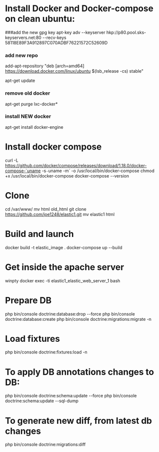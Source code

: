 # Install Docker and Docker-compose on clean ubuntu:

###add the new gpg key
apt-key adv --keyserver hkp://p80.pool.sks-keyservers.net:80 --recv-keys 58118E89F3A912897C070ADBF76221572C52609D
### add new repo
add-apt-repository "deb [arch=amd64] https://download.docker.com/linux/ubuntu $(lsb_release -cs) stable"

apt-get update
### remove old docker
apt-get purge lxc-docker*
### install NEW docker
apt-get install docker-engine

# Install docker compose
curl -L https://github.com/docker/compose/releases/download/1.18.0/docker-compose-`uname -s`-`uname -m` -o /usr/local/bin/docker-compose
chmod +x /usr/local/bin/docker-compose
docker-compose --version

# Clone
cd /var/www/
mv html old_html
git clone https://github.com/joe1248/elastic1.git
mv elastic1 html

# Build and launch
docker build -t elastic_image .
docker-compose up --build

# Get inside the apache server 
winpty docker exec -ti  elastic1_elastic_web_server_1 bash


# Prepare DB
php bin/console doctrine:database:drop --force
php bin/console doctrine:database:create
php bin/console doctrine:migrations:migrate -n
# Load fixtures
php bin/console doctrine:fixtures:load -n


# To apply DB annotations changes to DB: 
php bin/console doctrine:schema:update --force
php bin/console doctrine:schema:update --sql-dump
# To generate new diff, from latest db changes
php bin/console doctrine:migrations:diff
